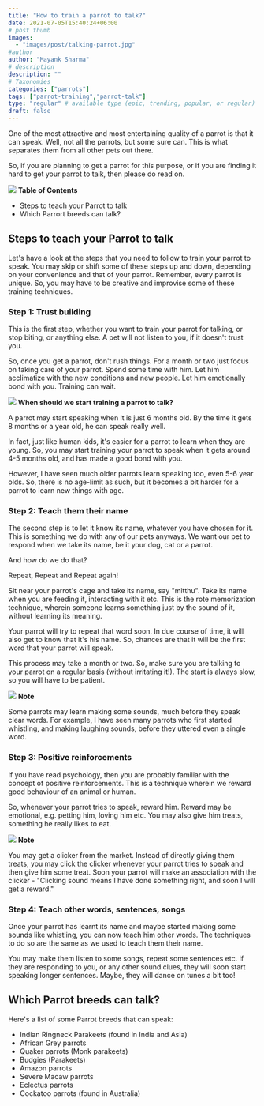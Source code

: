 ```yaml
---
title: "How to train a parrot to talk?"
date: 2021-07-05T15:40:24+06:00
# post thumb
images:
  - "images/post/talking-parrot.jpg"
#author
author: "Mayank Sharma"
# description
description: ""
# Taxonomies
categories: ["parrots"]
tags: ["parrot-training","parrot-talk"]
type: "regular" # available type (epic, trending, popular, or regular)
draft: false
---
```


One of the most attractive and most entertaining quality of a parrot is that it can speak. Well, not all the parrots, but some sure can. This is what separates them from all other pets out there. 

So, if you are planning to get a parrot for this purpose, or if you are finding it hard to get your parrot to talk, then please do read on. 

<div class="toc-mak">
<img src="../../images/pencil.png">
<b>Table of Contents</b>
<ul>
<li>Steps to teach your Parrot to talk</li>
<li>Which Parrort breeds can talk?</li>
</ul>
</div>

## Steps to teach your Parrot to talk

Let's have a look at the steps that you need to follow to train your parrot to speak. You may skip or shift some of these steps up and down, depending on your convenience and that of your parrot. Remember, every parrot is unique. So, you may have to be creative and improvise some of these training techniques. 

### Step 1: Trust building 

This is the first step, whether you want to train your parrot for talking, or stop biting, or anything else. A pet will not listen to you, if it doesn't trust you. 

So, once you get a parrot, don't rush things. For a month or two just focus on taking care of your parrot. Spend some time with him. Let him acclimatize with the new conditions and new people. Let him emotionally bond with you. Training can wait. 

<div class="toc-mak">
  <img src="../../../images/pencil.png">
  <b>When should we start training a parrot to talk?</b><br>

A parrot may start speaking when it is just 6 months old. By the time it gets 8 months or a year old, he can speak really well. 

In fact, just like human kids, it's easier for a parrot to learn when they are young. So, you may start training your parrot to speak when it gets around 4-5 months old, and has made a good bond with you. 

However, I have seen much older parrots learn speaking too, even 5-6 year olds. So, there is no age-limit as such, but it becomes a bit harder for a parrot to learn new things with age. 
</div>

### Step 2: Teach them their name

The second step is to let it know its name, whatever you have chosen for it. This is something we do with any of our pets anyways. We want our pet to respond when we take its name, be it your dog, cat or a parrot. 

And how do we do that?

Repeat, Repeat and Repeat again! 

Sit near your parrot's cage and take its name, say "mitthu". Take its name when you are feeding it, interacting with it etc. This is the rote memorization technique, wherein someone learns something just by the sound of it, without learning its meaning. 

Your parrot will try to repeat that word soon. In due course of time, it will also get to know that it's his name. So, chances are that it will be the first word that your parrot will speak. 

This process may take a month or two. So, make sure you are talking to your parrot on a regular basis (without irritating it!). The start is always slow, so you will have to be patient. 

<div class="toc-mak">
  <img src="../../../images/pencil.png">
  <b>Note</b><br>

Some parrots may learn making some sounds, much before they speak clear words. For example, I have seen many parrots who first started whistling, and making laughing sounds, before they uttered even a single word. 
</div>

### Step 3: Positive reinforcements

If you have read psychology, then you are probably familiar with the concept of positive reinforcements. This is a technique wherein we reward good behaviour of an animal or human. 

So, whenever your parrot tries to speak, reward him. Reward may be emotional, e.g. petting him, loving him etc. You may also give him treats, something he really likes to eat. 

<div class="toc-mak">
  <img src="../../../images/pencil.png">
  <b>Note</b><br>

You may get a clicker from the market. Instead of directly giving them treats, you may click the clicker whenever your parrot tries to speak and then give him some treat. Soon your parrot will make an association with the clicker - "Clicking sound means I have done something right, and soon I will get a reward."
</div>

### Step 4: Teach other words, sentences, songs

Once your parrot has learnt its name and maybe started making some sounds like whistling, you can now teach him other words. The techniques to do so are the same as we used to teach them their name. 

You may make them listen to some songs, repeat some sentences etc. If they are responding to you, or any other sound clues, they will soon start speaking longer sentences. Maybe, they will dance on tunes a bit too!


## Which Parrot breeds can talk?

Here's a list of some Parrot breeds that can speak:
* Indian Ringneck Parakeets (found in India and Asia)
* African Grey parrots 
* Quaker parrots (Monk parakeets)
* Budgies (Parakeets)
* Amazon parrots
* Severe Macaw parrots
* Eclectus parrots
* Cockatoo parrots (found in Australia)
